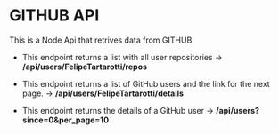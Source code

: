 # GITHUB API
This is a Node Api that retrives data from GITHUB

- This endpoint returns a list with all user repositories -> <b>/api/users/FelipeTartarotti/repos</b>
 
- This endpoint returns a list of GitHub users and the link for the next page. -> <b>/api/users/FelipeTartarotti/details</b>
 
- This endpoint returns the details of a GitHub user -> <b>/api/users?since=0&per_page=10</b>
 
    
